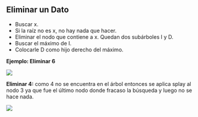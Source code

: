## Eliminar un Dato

- Buscar x.  
- Si la raíz no es x, no hay nada que hacer.  
- Eliminar el nodo que contiene a x. Quedan dos subárboles I y D.  
- Buscar el máximo de I.  
- Colocarle D como hijo derecho del máximo.  
  
**Ejemplo: Eliminar 6**

![](/assets/images/splay-tree/splay_14.jpg)

  
**Eliminar 4:** como 4 no se encuentra en el árbol entonces se aplica splay al nodo 3 ya que fue el último nodo donde fracaso la búsqueda y luego no se hace nada.

![](/assets/images/splay-tree/splay_15.jpg)